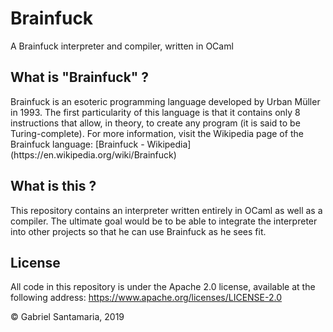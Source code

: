 # Brainfuck
A Brainfuck interpreter and compiler, written in OCaml

## What is "Brainfuck" ?
<p style="text-align: justified;">Brainfuck is an esoteric programming language developed by Urban Müller in 1993. The first particularity of this language is that it contains only 8 instructions that allow, in theory, to create any program (it is said to be Turing-complete). For more information, visit the Wikipedia page of the Brainfuck language: [Brainfuck - Wikipedia](https://en.wikipedia.org/wiki/Brainfuck)</p>

## What is this ?
<p style="text-align: justified;">This repository contains an interpreter written entirely in OCaml as well as a compiler. The ultimate goal would be to be able to integrate the interpreter into other projects so that he can use Brainfuck as he sees fit.</p>

## License
All code in this repository is under the Apache 2.0 license, available at the following address: https://www.apache.org/licenses/LICENSE-2.0

&copy; Gabriel Santamaria, 2019